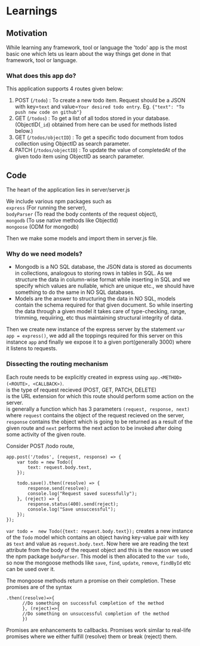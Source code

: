 # Learnings

## Motivation
While learning any framework, tool or language the 'todo' app is the most basic one which lets us learn about the way things 
get done in that framework, tool or language.

### What does this app do?
This application supports 4 routes given below:
1. POST (`/todo`) : To create a new todo item. Request should be a JSON with key=`text` and value=`Your desired todo entry`. Eg.  `{"text": "To push new code on github"}`
2. GET (`/todos`) : To get a list of all todos stored in your database. (ObjectID(`_id`) obtained from here can be used for methods listed below.)
3. GET (`/todos/objectID`) : To get a specific todo document from todos collection using ObjectID as search parameter.
4. PATCH (`/todos/objectID`) : To update the value of completedAt of the given todo item using ObjectID as search parameter.

## Code
The heart of the application lies in server/server.js <br />

We include various npm packages such as <br />
`express` (For running the server), <br />
`bodyParser` (To read the body contents of the request object), <br />
`mongodb` (To use native methods like ObjectId) <br />
`mongoose` (ODM for mongodb) <br />

Then we make some models and import them in server.js file. <br />

### Why do we need models? <br />
- Mongodb is a NO SQL database, the JSON data is stored as documents in collections, analogous to storing rows in tables in SQL. As we structure the data in column-wise format while inserting in SQL and we specify which values are nullable, which are unique etc., we should have something to do the same in  NO SQL databases. <br />
- Models are the answer to structuring the data in NO SQL, models contain the schema required for that given document. So while inserting the data through a given model it takes care of type-checking, range, trimming, requiiring, etc thus maintaining structural integrity of data.

Then we create new instance of the express server by the statement `var app = express()`, we add all the toppings required for this server on this instance `app` and finally we expose it to a given port(generally 3000) where it listens to requests.

### Dissecting the routing mechanism
Each route needs to be explicitly created in express using `app.<METHOD>(<ROUTE>, <CALLBACK>)`. <br />
<METHOD> is the type of request recieved (POST, GET, PATCH, DELETE) <br/>
<ROUTE> is the URL extension for which this route should perform some action on the server. <br />
<CALLBACK> is generally a function which has 3 parameters `(request, response, next)` where `request` contains the object of the request recieved on the server, `response` contains the object which is going to be returned as a result of the given route and `next` performs the next action to be invoked after doing some activity of the given route.

Consider POST /todo route, <br />
```
app.post('/todos', (request, response) => {
    var todo = new Todo({
        text: request.body.text,
    });

    todo.save().then((resolve) => {
        response.send(resolve);
        console.log("Request saved sucessfully");
    }, (reject) => {
        response.status(400).send(reject);
        console.log("Save unsuccessful");
    });
});
```

`var todo =  new Todo({text: request.body.text});` creates a new instance of the `Todo` model which contains an object having key-value pair with key as `text` and value as `request.body.text`. Now here we are reading the text attribute from the body of the request object and this is the reason we used the npm package `bodyParser`. This model is then allocated to the `var todo`, so now the mongoose methods like `save`, `find`, `update`, `remove`, `findById` etc can be used over it.

The mongoose methods return a promise on their completion. These promises are of the syntax <br /> 
```
.then((resolve)=>{
      //Do something on successful completion of the method
      }, (reject)=>{
      //Do something on unsuccessful completion of the method
      })
``` 
Promises are enhancements to callbacks. Promises work similar to real-life promises where we either fulfill (resolve) them or break (reject) them.
